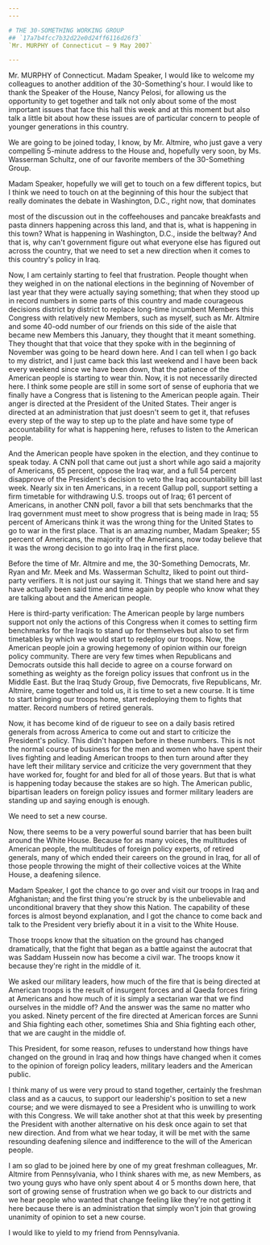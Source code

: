 ```yaml
---
---

# THE 30-SOMETHING WORKING GROUP
## `17a7b4fcc7b32d22e0d24ff6116d26f3`
`Mr. MURPHY of Connecticut — 9 May 2007`

---
```



Mr. MURPHY of Connecticut. Madam Speaker, I would like to welcome my 
colleagues to another addition of the 30-Something's hour. I would like 
to thank the Speaker of the House, Nancy Pelosi, for allowing us the 
opportunity to get together and talk not only about some of the most 
important issues that face this hall this week and at this moment but 
also talk a little bit about how these issues are of particular concern 
to people of younger generations in this country.

We are going to be joined today, I know, by Mr. Altmire, who just 
gave a very compelling 5-minute address to the House and, hopefully 
very soon, by Ms. Wasserman Schultz, one of our favorite members of the 
30-Something Group.

Madam Speaker, hopefully we will get to touch on a few different 
topics, but I think we need to touch on at the beginning of this hour 
the subject that really dominates the debate in Washington, D.C., right 
now, that dominates


most of the discussion out in the coffeehouses and pancake breakfasts 
and pasta dinners happening across this land, and that is, what is 
happening in this town? What is happening in Washington, D.C., inside 
the beltway? And that is, why can't government figure out what everyone 
else has figured out across the country, that we need to set a new 
direction when it comes to this country's policy in Iraq.

Now, I am certainly starting to feel that frustration. People thought 
when they weighed in on the national elections in the beginning of 
November of last year that they were actually saying something; that 
when they stood up in record numbers in some parts of this country and 
made courageous decisions district by district to replace long-time 
incumbent Members this Congress with relatively new Members, such as 
myself, such as Mr. Altmire and some 40-odd number of our friends on 
this side of the aisle that became new Members this January, they 
thought that it meant something. They thought that that voice that they 
spoke with in the beginning of November was going to be heard down 
here. And I can tell when I go back to my district, and I just came 
back this last weekend and I have been back every weekend since we have 
been down, that the patience of the American people is starting to wear 
thin. Now, it is not necessarily directed here. I think some people are 
still in some sort of sense of euphoria that we finally have a Congress 
that is listening to the American people again. Their anger is directed 
at the President of the United States. Their anger is directed at an 
administration that just doesn't seem to get it, that refuses every 
step of the way to step up to the plate and have some type of 
accountability for what is happening here, refuses to listen to the 
American people.

And the American people have spoken in the election, and they 
continue to speak today. A CNN poll that came out just a short while 
ago said a majority of Americans, 65 percent, oppose the Iraq war, and 
a full 54 percent disapprove of the President's decision to veto the 
Iraq accountability bill last week. Nearly six in ten Americans, in a 
recent Gallup poll, support setting a firm timetable for withdrawing 
U.S. troops out of Iraq; 61 percent of Americans, in another CNN poll, 
favor a bill that sets benchmarks that the Iraq government must meet to 
show progress that is being made in Iraq; 55 percent of Americans think 
it was the wrong thing for the United States to go to war in the first 
place. That is an amazing number, Madam Speaker; 55 percent of 
Americans, the majority of the Americans, now today believe that it was 
the wrong decision to go into Iraq in the first place.

Before the time of Mr. Altmire and me, the 30-Something Democrats, 
Mr. Ryan and Mr. Meek and Ms. Wasserman Schultz, liked to point out 
third-party verifiers. It is not just our saying it. Things that we 
stand here and say have actually been said time and time again by 
people who know what they are talking about and the American people.

Here is third-party verification: The American people by large 
numbers support not only the actions of this Congress when it comes to 
setting firm benchmarks for the Iraqis to stand up for themselves but 
also to set firm timetables by which we would start to redeploy our 
troops. Now, the American people join a growing hegemony of opinion 
within our foreign policy community. There are very few times when 
Republicans and Democrats outside this hall decide to agree on a course 
forward on something as weighty as the foreign policy issues that 
confront us in the Middle East. But the Iraq Study Group, five 
Democrats, five Republicans, Mr. Altmire, came together and told us, it 
is time to set a new course. It is time to start bringing our troops 
home, start redeploying them to fights that matter. Record numbers of 
retired generals.

Now, it has become kind of de rigueur to see on a daily basis retired 
generals from across America to come out and start to criticize the 
President's policy. This didn't happen before in these numbers. This is 
not the normal course of business for the men and women who have spent 
their lives fighting and leading American troops to then turn around 
after they have left their military service and criticize the very 
government that they have worked for, fought for and bled for all of 
those years. But that is what is happening today because the stakes are 
so high. The American public, bipartisan leaders on foreign policy 
issues and former military leaders are standing up and saying enough is 
enough.



We need to set a new course.

Now, there seems to be a very powerful sound barrier that has been 
built around the White House. Because for as many voices, the 
multitudes of American people, the multitudes of foreign policy 
experts, of retired generals, many of which ended their careers on the 
ground in Iraq, for all of those people throwing the might of their 
collective voices at the White House, a deafening silence.

Madam Speaker, I got the chance to go over and visit our troops in 
Iraq and Afghanistan; and the first thing you're struck by is the 
unbelievable and unconditional bravery that they show this Nation. The 
capability of these forces is almost beyond explanation, and I got the 
chance to come back and talk to the President very briefly about it in 
a visit to the White House.

Those troops know that the situation on the ground has changed 
dramatically, that the fight that began as a battle against the 
autocrat that was Saddam Hussein now has become a civil war. The troops 
know it because they're right in the middle of it.

We asked our military leaders, how much of the fire that is being 
directed at American troops is the result of insurgent forces and al 
Qaeda forces firing at Americans and how much of it is simply a 
sectarian war that we find ourselves in the middle of? And the answer 
was the same no matter who you asked. Ninety percent of the fire 
directed at American forces are Sunni and Shia fighting each other, 
sometimes Shia and Shia fighting each other, that we are caught in the 
middle of.

This President, for some reason, refuses to understand how things 
have changed on the ground in Iraq and how things have changed when it 
comes to the opinion of foreign policy leaders, military leaders and 
the American public.

I think many of us were very proud to stand together, certainly the 
freshman class and as a caucus, to support our leadership's position to 
set a new course; and we were dismayed to see a President who is 
unwilling to work with this Congress. We will take another shot at that 
this week by presenting the President with another alternative on his 
desk once again to set that new direction. And from what we hear today, 
it will be met with the same resounding deafening silence and 
indifference to the will of the American people.

I am so glad to be joined here by one of my great freshman 
colleagues, Mr. Altmire from Pennsylvania, who I think shares with me, 
as new Members, as two young guys who have only spent about 4 or 5 
months down here, that sort of growing sense of frustration when we go 
back to our districts and we hear people who wanted that change feeling 
like they're not getting it here because there is an administration 
that simply won't join that growing unanimity of opinion to set a new 
course.

I would like to yield to my friend from Pennsylvania.